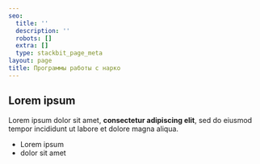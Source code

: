 ```yaml
---
seo:
  title: ''
  description: ''
  robots: []
  extra: []
  type: stackbit_page_meta
layout: page
title: Программы работы с нарко
---
```

## Lorem ipsum

Lorem ipsum dolor sit amet, **consectetur adipiscing elit**, sed do eiusmod tempor incididunt ut labore et dolore magna aliqua.

- Lorem ipsum
- dolor sit amet